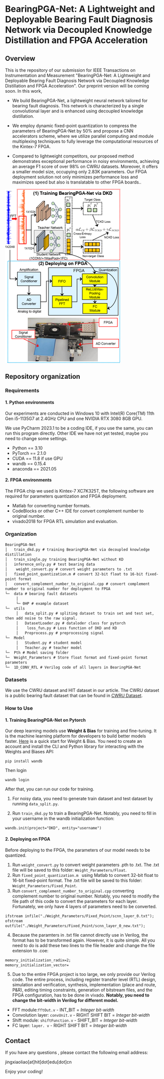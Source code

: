 # BearingPGA-Net: A Lightweight and Deployable Bearing Fault Diagnosis Network via Decoupled Knowledge Distillation and FPGA Acceleration
## Overview
This is the repository of our submission for IEEE Transactions on Instrumentation and Measurement   "BearingPGA-Net: A Lightweight and Deployable Bearing Fault Diagnosis Network via Decoupled Knowledge Distillation and FPGA Acceleration". Our preprint version will be coming soon.
In this work,

* We build BearingPGA-Net, a lightweight neural network tailored for bearing fault diagnosis. This network is characterized by a single convolutional layer and is enhanced using decoupled knowledge distillation.

* We employ dynamic fixed-point quantization to compress the parameters of BearingPGA-Net by 50\% and propose a CNN accelerators scheme, where we utilize parallel computing and module multiplexing techniques to fully leverage the computational resources of the Kintex-7 FPGA.


* Compared to lightweight competitors, our proposed method demonstrates exceptional performance in noisy environments, achieving an average F1 score of over 98\% on CWRU datasets. Moreover, it offers a smaller model size, occupying only 2.83K parameters. Our FPGA deployment solution not only minimizes performance loss and maximizes speed but also is translatable to other FPGA boards..



![BearingPGA-Net](https://raw.githubusercontent.com/asdvfghg/image/master/小书匠/1690447137832.png)


[^_^]:
	## Citing
	If you find this repo useful for your research, please consider citing it:
	```
	@article{liao2022attention,
	  title={Attention-embedded Quadratic Network (Qttention) for Effective and Interpretable Bearing Fault Diagnosis},
	  author={Liao, Jing-Xiao and Dong, Hang-Cheng and Sun, Zhi-Qi and Sun, Jinwei and Zhang, Shiping and Fan, Feng-Lei},
	  journal={arXiv preprint arXiv:2206.00390},
	  year={2022}
	}
	```



## Repository organization

### Requirements
#### 1. Python environments
Our experiments are conducted in Windows 10 with Intel(R) Core(TM) 11th Gen i5-1135G7 at 2.4GHz CPU and one NVIDIA RTX 3080 8GB GPU.

We use PyCharm 2023.1 to be a coding IDE, if you use the same, you can run this program directly. Other IDE we have not yet tested, maybe you need to change some settings.
* Python == 3.10
* PyTorch == 2.1.0
* CUDA == 11.8 if use GPU
* wandb == 0.15.4
* anaconda == 2021.05
 #### 2. FPGA environments
 The FPGA chip we used is  Kintex-7 XC7K325T, the following software are required for parameters quantization and FPGA deployment.
 * Matlab for converting number formats.
 * CodeBlocks or other C++ IDE for convert complement number to original number.
 * vivado2018 for FPGA RTL simulation and evaluation.
### Organization
```
BearingPGA-Net
│   train_dkd.py # training BearingPGA-Net via decoupled knowledge distillation
│   train_single.py training BearingPGA-Net without KD
│   inference_only.py # test bearing data 
│	 weight_convert.py # convert weight parameters to .txt
│   fixed_point_quantization.m # convert 32-bit float to 16-bit fixed-point format
│   convert_complement_number_to_original.cpp # convert complement number to original number for deployment to FPGA
└─  data # bearing fault datasets 
     │   
     └─ 0HP # example dataset
└─  utils
     │   data_split.py # spliting dataset to train set and test set, then add noise to the raw signal. 
     │   DatasetLoader.py # dataloder class for pytorch
     │	  loss_fun.py # Loss function of DKD and KD
     │   Preprocess.py # preprocessing signal
└─  Model
     │   Student.py # student model
     │   Teacher.py # teacher model
└─  Pth # Model saving folder
└─  Weight_Parameters # Store float format and fixed-point format parameters
└─  1D_CONV_RTL # Verilog code of all layers in BearingPGA-Net
```

### Datasets
We use the CWRU dataset and HIT dataset in our article. The CWRU dataset is a public bearing fault dataset  that can be found in [CWRU Dataset](https://github.com/s-whynot/CWRU-dataset).

### How to Use
#### 1. Training BearingPGA-Net on Pytorch

Our deep learning models use **Weight & Bias** for training and fine-tuning. It is the machine learning platform for developers to build better models faster. [Here](https://docs.wandb.ai/quickstart) is a quick start for Weight & Bias. You need to create an account and install the CLI and Python library for interacting with the Weights and Biases API:
```
pip install wandb
```
Then login 
```
wandb login
```

After that, you can run our code for training.

1. For noisy data, you need to generate train dataset and test dataset by running ```data_split.py```.

2. Run ```train_dkd.py``` to train a BearingPGA-Net. Notably, you need to fill in your username in the wandb initialization function:
 ```
wandb.init(project="DKD", entity="username")
```
#### 2. Deploying on FPGA

Before deploying to the FPGA, the parameters of our model needs to be quantized.

1. Run ```weight_convert.py```  to convert weight parameters .pth to .txt. The .txt file will be saved to this folder:  ```Weight_Parameters/Float```.
2. Run ```fixed_point_quantization.m ```  using Matlab to convert 32-bit float to 16-bit fixed-point format. The .txt file will be saved to this folder:  ```Weight_Parameters/Fixed_Point```.
3. Run ```convert_complement_number_to_original.cpp``` converting complement number to original number. Notably, you need to modify the file path of this code to convert the parameters for each layer. Fortunately, we only have 4 layers of parameters need to be converted.

```
ifstream infile("./Weight_Parameters/Fixed_Point/scnn_layer_0.txt");
ofstream outfile("./Weight_Parameters/Fixed_Point/scnn_layer_0_new.txt");
```

 4. Because the paramters in .txt file cannot directly use in Verilog, the format has to be transformed again. However, it is quite simple. All you need to do is add these two lines to the file header and change the file extension to .coe:
```
memory_initialization_radix=2;
memory_initialization_vector=
```
5. Due to the entire FPGA project is too large, we only provide our Verilog code.  The entire process, including register transfer level (RTL) design, simulation and verification, synthesis, implementation (place and route, P\&R), editing timing constraints, generation of bitstream files, and the FPGA configuration, has to be done in vivado. **Notably, you need to change the bit-width in Verilog for different model.**

- FFT module:```fftOut.v``` - INT_BIT = *Integer bit-width*
- Convolution layer: ```convUnit.v``` - RIGHT SHIFT BIT = *Integer bit-width*
- Shift module: ```shiftFunction.v``` - SHIFT_BIT = *Integer bit-width*
- FC layer: ```layer. v``` - RIGHT SHIFT BIT = *Integer bit-width*
## Contact
If you have any questions , please contact the following email address:

jingxiaoliao[at]hit[dot]edu[dot]cn

Enjoy your coding!

[^_^]:
	## Reference

